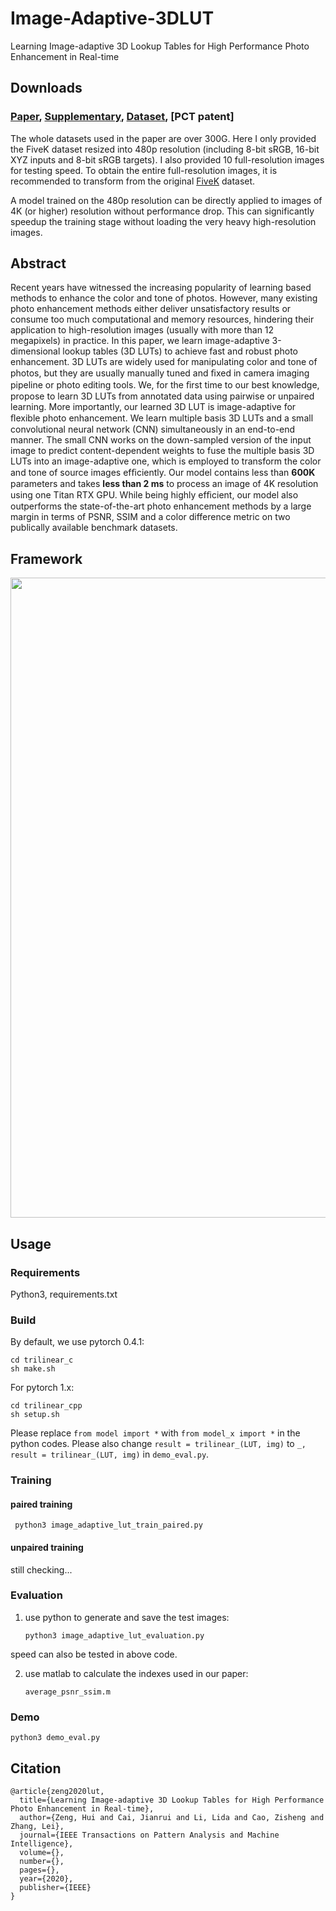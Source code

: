 # Image-Adaptive-3DLUT
Learning Image-adaptive 3D Lookup Tables for High Performance Photo Enhancement in Real-time

## Downloads
### [Paper](https://www4.comp.polyu.edu.hk/~cslzhang/paper/PAMI_LUT.pdf), [Supplementary](https://www4.comp.polyu.edu.hk/~cslzhang/paper/Supplement_LUT.pdf), [Dataset](https://connectpolyu-my.sharepoint.com/:f:/g/personal/16901447r_connect_polyu_hk/EqNGuQUKZe9Cv3fPG08OmGEBbHMUXey2aU03E21dFZwJyg?e=QNCMMZ), [PCT patent]
The whole datasets used in the paper are over 300G. Here I only provided the FiveK dataset resized into 480p resolution (including 8-bit sRGB, 16-bit XYZ inputs and 8-bit sRGB targets). I also provided 10 full-resolution images for testing speed. To obtain the entire full-resolution images, it is recommended to transform from the original [FiveK](https://data.csail.mit.edu/graphics/fivek/) dataset. 

A model trained on the 480p resolution can be directly applied to images of 4K (or higher) resolution without performance drop. This can significantly speedup the training stage without loading the very heavy high-resolution images.

## Abstract
Recent years have witnessed the increasing popularity of learning based methods to enhance the color and tone of photos. However, many existing photo enhancement methods either deliver unsatisfactory results or consume too much computational and memory resources, hindering their application to high-resolution images (usually with more than 12 megapixels) in practice. In this paper, we learn image-adaptive 3-dimensional lookup tables (3D LUTs) to achieve fast and robust photo enhancement. 3D LUTs are widely used for manipulating color and tone of photos, but they are usually manually tuned and ﬁxed in camera imaging pipeline or photo editing tools. We, for the ﬁrst time to our best knowledge, propose to learn 3D LUTs from annotated data using pairwise or unpaired learning. More importantly, our learned 3D LUT is image-adaptive for ﬂexible photo enhancement. We learn multiple basis 3D LUTs and a small convolutional neural network (CNN) simultaneously in an end-to-end manner. The small CNN works on the down-sampled version of the input image to predict content-dependent weights to fuse the multiple basis 3D LUTs into an image-adaptive one, which is employed to transform the color and tone of source images efﬁciently. Our model contains less than **600K** parameters and takes **less than 2 ms** to process an image of 4K resolution using one Titan RTX GPU. While being highly efﬁcient, our model also outperforms the state-of-the-art photo enhancement methods by a large margin in terms of PSNR, SSIM and a color difference metric on two publically available benchmark datasets. 

## Framework
<img src="figures/framework2.png" width="1024px"/> 

## Usage

### Requirements
Python3, requirements.txt

### Build
By default, we use pytorch 0.4.1:

    cd trilinear_c
    sh make.sh
    
For pytorch 1.x:

    cd trilinear_cpp
    sh setup.sh
    
Please replace ``from model import *`` with ``from model_x import *`` in the python codes. Please also change ``result = trilinear_(LUT, img)`` to ``_, result = trilinear_(LUT, img)`` in ``demo_eval.py``.  

### Training
#### paired training
     python3 image_adaptive_lut_train_paired.py
#### unpaired training

still checking...

### Evaluation
1. use python to generate and save the test images:

       python3 image_adaptive_lut_evaluation.py

speed can also be tested in above code.

2. use matlab to calculate the indexes used in our paper:

       average_psnr_ssim.m

### Demo 
    
    python3 demo_eval.py

## Citation
```
@article{zeng2020lut,
  title={Learning Image-adaptive 3D Lookup Tables for High Performance Photo Enhancement in Real-time},
  author={Zeng, Hui and Cai, Jianrui and Li, Lida and Cao, Zisheng and Zhang, Lei},
  journal={IEEE Transactions on Pattern Analysis and Machine Intelligence},
  volume={},
  number={},
  pages={},
  year={2020},
  publisher={IEEE}
}
```
